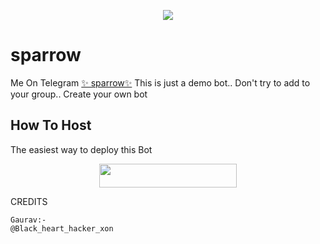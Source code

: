 <p align="center">
    
</p>

<p align="center">
  <img src="https://telegra.ph/file/0cce521ae38466d192c15.jpg">
</p>

# sparrow
Me On Telegram [✨ sparrow✨](https://t.me/yone_support_official)
This is just a demo bot.. Don't try to add to your group.. Create your own bot 
## How To Host
The easiest way to deploy this Bot
<p align="center"><a href="https://heroku.com/deploy?template=https://github.com/Bot-support/YoneRobot"> <img src="https://img.shields.io/badge/Deploy%20To%20Heroku-black?style=for-the-badge&logo=heroku" width="220" height="38.45"/></a></p>
 
CREDITS
```
Gaurav:-
@Black_heart_hacker_xon
